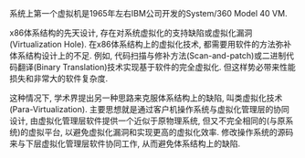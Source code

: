 系统上第一个虚拟机是1965年左右IBM公司开发的System/360 Model 40 VM. 

x86体系结构的先天设计, 存在对系统虚拟化的支持缺陷或虚拟化漏洞(Virtualization Hole). 在x86体系结构上的虚拟化技术, 都需要用软件的方法弥补体系结构设计上的不足. 例如, 代码扫描与修补方法(Scan\-and\-patch)或二进制代码翻译(Binary Translation)技术实现基于软件的完全虚拟化. 但这样势必带来性能损失和非常大的软件复杂度.

这种情况下, 学术界提出另一种思路来克服体系结构上的缺陷, 叫类虚拟化技术(Para\-Virtualization). 主要思想就是通过客户机操作系统与虚拟化管理层的协同设计, 由虚拟化管理层软件提供一个近似于原物理系统, 但又不完全相同的(与原系统)的虚拟平台, 以避免虚拟化漏洞和实现更高的虚拟化效率. 修改操作系统的源码来与下层虚拟化管理层软件协同工作, 从而避免体系结构上的缺陷. 
